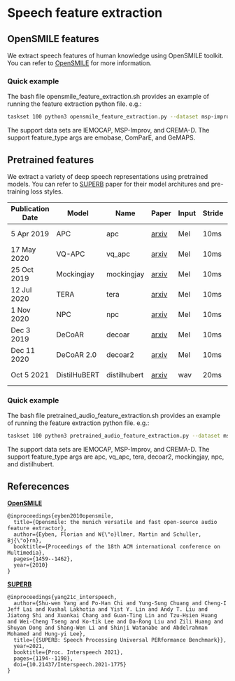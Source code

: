 # Speech feature extraction

## OpenSMILE features
We extract speech features of human knowledge using OpenSMILE toolkit. You can refer to [OpenSMILE](https://www.audeering.com/research/opensmile/) for more information.

### Quick example
The bash file opensmile_feature_extraction.sh provides an example of running the feature extraction python file. e.g.:

```sh
taskset 100 python3 opensmile_feature_extraction.py --dataset msp-improv --feature_type emobase
```
The support data sets are IEMOCAP, MSP-Improv, and CREMA-D. The support feature_type args are emobase, ComParE, and GeMAPS.

## Pretrained features

We extract a variety of deep speech representations using pretrained models. You can refer to [SUPERB](https://arxiv.org/abs/2105.01051) paper for their model architures and pre-training loss styles.

Publication Date | Model | Name | Paper | Input | Stride | Pre-train Data | Official Ckpt | Official Repo 
|---|---|---|---|---|---|---|---|---
5 Apr 2019 | APC | apc | [arxiv](https://arxiv.org/abs/1904.03240) | Mel | 10ms | [LibriSpeech-360](http://www.openslr.org/12) | O | [APC](https://github.com/Alexander-H-Liu/NPC)
17 May 2020 | VQ-APC | vq_apc | [arxiv](https://arxiv.org/abs/2005.08392) | Mel | 10ms | [LibriSpeech-360](http://www.openslr.org/12) | O | [NPC](https://github.com/Alexander-H-Liu/NPC)
25 Oct 2019 | Mockingjay | mockingjay | [arxiv](https://arxiv.org/abs/1910.12638) | Mel | 10ms | [LibriSpeech-960](http://www.openslr.org/12) | O | [S3PRL](https://github.com/andi611/Self-Supervised-Speech-Pretraining-and-Representation-Learning)
12 Jul 2020 | TERA | tera | [arxiv](https://arxiv.org/abs/2007.06028) | Mel | 10ms | [LibriSpeech-960](http://www.openslr.org/12) | O | [S3PRL](https://github.com/andi611/Self-Supervised-Speech-Pretraining-and-Representation-Learning)
1 Nov 2020 | NPC | npc | [arxiv](https://arxiv.org/abs/2011.00406) | Mel | 10ms | [LibriSpeech-360](http://www.openslr.org/12) | X | [NPC](https://github.com/Alexander-H-Liu/NPC)
Dec 3 2019 | DeCoAR | decoar | [arxiv](https://arxiv.org/abs/1912.01679) | Mel | 10ms | [LibriSpeech-960](http://www.openslr.org/12) | O | [speech-representations](https://github.com/awslabs/speech-representations)
Dec 11 2020 | DeCoAR 2.0 | decoar2 | [arxiv](https://arxiv.org/abs/2012.06659) | Mel | 10ms | [LibriSpeech-960](http://www.openslr.org/12) | O | [speech-representations](https://github.com/awslabs/speech-representations)
Oct 5 2021 | DistilHuBERT | distilhubert | [arxiv](https://arxiv.org/abs/2110.01900) | wav | 20ms | [LibriSpeech-960](http://www.openslr.org/12) | O | [S3PRL](https://github.com/s3prl/s3prl)


### Quick example
The bash file pretrained_audio_feature_extraction.sh provides an example of running the feature extraction python file. e.g.:

```sh
taskset 100 python3 pretrained_audio_feature_extraction.py --dataset msp-improv --feature_type apc
```
The support data sets are IEMOCAP, MSP-Improv, and CREMA-D. The support feature_type args are apc, vq_apc, tera, decoar2, mockingjay, npc, and distilhubert.


## Referecences


**[OpenSMILE](https://www.audeering.com/research/opensmile/)**
```
@inproceedings{eyben2010opensmile,
  title={Opensmile: the munich versatile and fast open-source audio feature extractor},
  author={Eyben, Florian and W{\"o}llmer, Martin and Schuller, Bj{\"o}rn},
  booktitle={Proceedings of the 18th ACM international conference on Multimedia},
  pages={1459--1462},
  year={2010}
}
```

**[SUPERB](https://arxiv.org/abs/2105.01051)**

```
@inproceedings{yang21c_interspeech,
  author={Shu-wen Yang and Po-Han Chi and Yung-Sung Chuang and Cheng-I Jeff Lai and Kushal Lakhotia and Yist Y. Lin and Andy T. Liu and Jiatong Shi and Xuankai Chang and Guan-Ting Lin and Tzu-Hsien Huang and Wei-Cheng Tseng and Ko-tik Lee and Da-Rong Liu and Zili Huang and Shuyan Dong and Shang-Wen Li and Shinji Watanabe and Abdelrahman Mohamed and Hung-yi Lee},
  title={{SUPERB: Speech Processing Universal PERformance Benchmark}},
  year=2021,
  booktitle={Proc. Interspeech 2021},
  pages={1194--1198},
  doi={10.21437/Interspeech.2021-1775}
}
```
